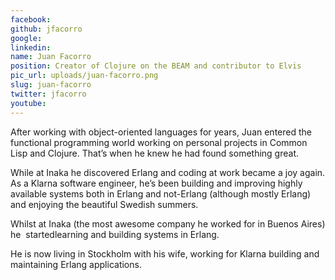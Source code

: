 ```yaml
---
facebook: 
github: jfacorro
google: 
linkedin: 
name: Juan Facorro
position: Creator of Clojure on the BEAM and contributor to Elvis
pic_url: uploads/juan-facorro.png
slug: juan-facorro
twitter: jfacorro
youtube: 
---
```

After working with object-oriented languages for years, Juan entered the functional programming world working on personal projects in Common Lisp and Clojure. That’s when he knew he had found something great. 

While at Inaka he discovered Erlang and coding at work became a joy again. As a Klarna software engineer, he’s been building and improving highly available systems both in Erlang and not-Erlang (although mostly Erlang) and enjoying the beautiful Swedish summers.
<p>Whilst at Inaka (the most awesome company he worked for in Buenos Aires) he&nbsp; startedlearning and building systems in Erlang.</p>

<p>He is now living in Stockholm with his wife, working for Klarna building and maintaining Erlang applications.</p>
